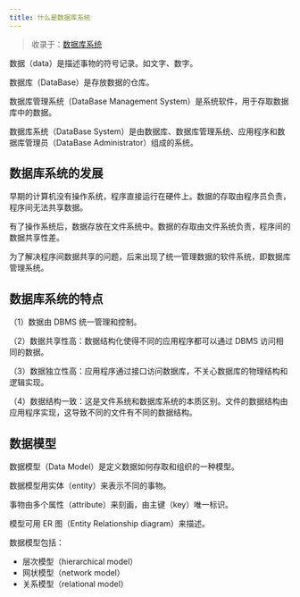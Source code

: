 ```yaml
---
title: 什么是数据库系统
---
```


> 收录于：[数据库系统](/db/)

数据（data）是描述事物的符号记录。如文字、数字。

数据库（DataBase）是存放数据的仓库。

数据库管理系统（DataBase Management System）是系统软件，用于存取数据库中的数据。

数据库系统（DataBase System）是由数据库、数据库管理系统、应用程序和数据库管理员（DataBase Administrator）组成的系统。

## 数据库系统的发展

早期的计算机没有操作系统，程序直接运行在硬件上。数据的存取由程序员负责，程序间无法共享数据。

有了操作系统后，数据存放在文件系统中。数据的存取由文件系统负责，程序间的数据共享性差。

为了解决程序间数据共享的问题，后来出现了统一管理数据的软件系统，即数据库管理系统。

## 数据库系统的特点

（1）数据由 DBMS 统一管理和控制。

（2）数据共享性高：数据结构化使得不同的应用程序都可以通过 DBMS 访问相同的数据。

（3）数据独立性高：应用程序通过接口访问数据库，不关心数据库的物理结构和逻辑实现。

（4）数据结构一致：这是文件系统和数据库系统的本质区别。文件的数据结构由应用程序实现，这导致不同的文件有不同的数据结构。

## 数据模型

数据模型（Data Model）是定义数据如何存取和组织的一种模型。

数据模型用实体（entity）来表示不同的事物。

事物由多个属性（attribute）来刻画，由主键（key）唯一标识。

模型可用 ER 图（Entity Relationship diagram）来描述。

数据模型包括：

- 层次模型（hierarchical model）
- 网状模型（network model）
- 关系模型（relational model）